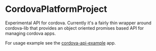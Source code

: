 # CordovaPlatformProject
Experimental API for cordova. Currently it's a fairly thin wrapper around cordova-lib that provides an object oriented promises based API for managing cordova apps.

For usage example see the [cordova-api-example](https://github.com/kamrik/cordova-api-example/) app.
